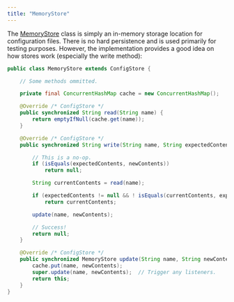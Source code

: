```yaml
---
title: "MemoryStore"
---
```


The [MemoryStore](../apidocs/org/apache/juneau/config/store/MemoryStore.html) class is simply an in-memory storage location for configuration files.
There is no hard persistence and is used primarily for testing purposes.
However, the implementation provides a good idea on how stores work (especially the write method):

```java
public class MemoryStore extends ConfigStore {

    // Some methods ommitted.

    private final ConcurrentHashMap cache = new ConcurrentHashMap();

    @Override /* ConfigStore */
    public synchronized String read(String name) {
        return emptyIfNull(cache.get(name));
    }

    @Override /* ConfigStore */
    public synchronized String write(String name, String expectedContents, String newContents) {

        // This is a no-op.
        if (isEquals(expectedContents, newContents))
            return null;

        String currentContents = read(name);

        if (expectedContents != null && ! isEquals(currentContents, expectedContents))
            return currentContents;

        update(name, newContents);

        // Success!
        return null;
    }

    @Override /* ConfigStore */
    public synchronized MemoryStore update(String name, String newContents) {
        cache.put(name, newContents);
        super.update(name, newContents);  // Trigger any listeners.
        return this;
    }
}

```
